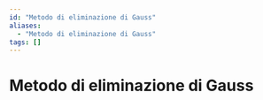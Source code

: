 ```yaml
---
id: "Metodo di eliminazione di Gauss"
aliases:
  - "Metodo di eliminazione di Gauss"
tags: []
---
```


# Metodo di eliminazione di Gauss